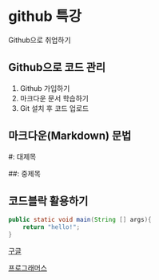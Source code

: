 # github 특강

Github으로 취업하기



## Github으로 코드 관리

1. Github 가입하기
2. 마크다운 문서 학습하기
3. Git 설치 후 코드 업로드

## 마크다운(Markdown) 문법

#: 대제목 

##: 중제목



## 코드블락 활용하기

```java
public static void main(String [] args){
    return "hello!";
} 
```

[구글](www.google.com)

[프로그래머스](<https://programmers.co.kr/skill_checks>)



